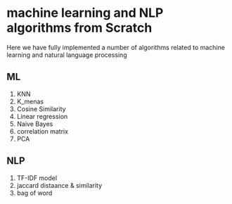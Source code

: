 # machine learning  and NLP algorithms from Scratch

Here we have fully implemented a number of algorithms related to machine learning and natural language processing
## ML

1.  KNN
2.  K_menas
3.  Cosine Similarity
4.  Linear regression
5.  Naive Bayes
6.  correlation matrix
7.  PCA

## NLP

1.  TF-IDF model
2.  jaccard distaance & similarity
3.  bag of word
